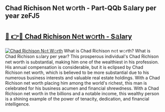 ## Chad Richison N𝚎t w𝚘rth - Part-QQb S𝚊lary per year zeFJ5

# <h2><a href="http://gc2aex.nevu.top/?p=Chad+Richison">🔗 👉🔴 Chad Richison N𝚎t w𝚘rth - S𝚊lary</a></h2>

[![Chad Richison N𝚎t W𝚘rth](https://i.imgur.com/Oavwk0R.jpeg)](http://gc2aex.nevu.top/?p=Chad+Richison)
What is Chad Richison n𝚎t w𝚘rth? What is Chad Richison s𝚊lary per year?
This prosperous individual's Chad Richison net worth is substantial, making him one of the wealthiest in his profession. His annual compensation is considerable, but it is eclipsed by Chad Richison net worth, which is believed to be more substantial due to his numerous business interests and valuable real estate holdings. With a Chad Richison net worth placing him among the world's richest, this man is celebrated for his business acumen and financial shrewdness. With a Chad Richison net worth in the billions and a notable income, this wealthy person is a shining example of the power of tenacity, dedication, and financial intelligence.
